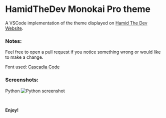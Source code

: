 # HamidTheDev Monokai Pro theme

A VSCode implementation of the theme displayed on [Hamid The Dev Website](https://github.com/hamidthedev/).

### Notes:

Feel free to open a pull request if you notice something wrong or would like to make a change.

Font used: [Cascadia Code](https://github.com/microsoft/cascadia-code)

### Screenshots:

Python
![Python screenshot](https://raw.githubusercontent.com/HamidTheDev/vscode-theme-monokai-pro/main/images/sreenshot.png)

<br>

**Enjoy!**
